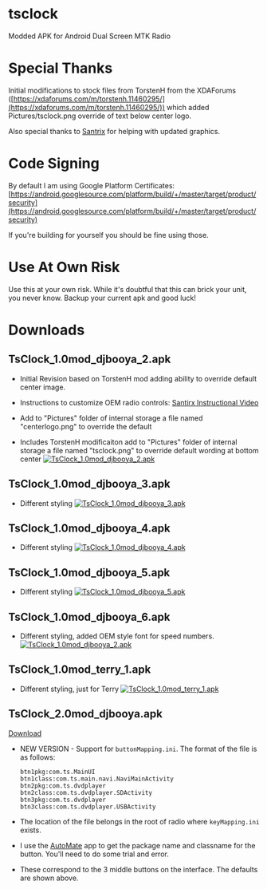 # tsclock

Modded APK for Android Dual Screen MTK Radio

# Special Thanks

Initial modifications to stock files from TorstenH from the XDAForums ([https://xdaforums.com/m/torstenh.11460295/](https://xdaforums.com/m/torstenh.11460295/)) which added Pictures/tsclock.png override of text below center logo.

Also special thanks to [Santrix](https://www.youtube.com/@porscheDIY) for helping with updated graphics.

# Code Signing

By default I am using Google Platform Certificates: [https://android.googlesource.com/platform/build/+/master/target/product/security](https://android.googlesource.com/platform/build/+/master/target/product/security)

If you're building for yourself you should be fine using those.

# Use At Own Risk

Use this at your own risk. While it's doubtful that this can brick your unit, you never know. Backup your current apk and good luck!

# Downloads

## TsClock\_1.0mod\_djbooya\_2.apk

*   Initial Revision based on TorstenH mod adding ability to override default center image.

*   Instructions to customize OEM radio controls: [Santirx Instructional Video](https://www.youtube.com/watch?v=6IumZV3e1j0)
    
*   Add to "Pictures" folder of internal storage a file named "centerlogo.png" to override the default
    
*   Includes TorstenH modificaiton add to "Pictures" folder of internal storage a file named "tsclock.png" to override default wording at bottom center [![TsClock_1.0mod_djbooya_2.apk](dist/TsClock_1.0mod_djbooya_2.jpg)](dist/TsClock_1.0mod_djbooya_2.apk)
    

## TsClock\_1.0mod\_djbooya\_3.apk

*   Different styling [![TsClock_1.0mod_djbooya_3.apk](dist/TsClock_1.0mod_djbooya_3.jpg)](dist/TsClock_1.0mod_djbooya_3.apk)
    

## TsClock\_1.0mod\_djbooya\_4.apk

*   Different styling [![TsClock_1.0mod_djbooya_4.apk](dist/TsClock_1.0mod_djbooya_4.jpg)](dist/TsClock_1.0mod_djbooya_4.apk)
    

## TsClock\_1.0mod\_djbooya\_5.apk

*   Different styling [![TsClock_1.0mod_djbooya_5.apk](dist/TsClock_1.0mod_djbooya_5.jpg)](dist/TsClock_1.0mod_djbooya_5.apk)
    

## TsClock\_1.0mod\_djbooya\_6.apk

*   Different styling, added OEM style font for speed numbers. [![TsClock_1.0mod_djbooya_2.apk](dist/TsClock_1.0mod_djbooya_6.jpg)](dist/TsClock_1.0mod_djbooya_6.apk)
    

## TsClock\_1.0mod\_terry\_1.apk

*   Different styling, just for Terry [![TsClock_1.0mod_terry_1.apk](dist/TsClock_1.0mod_terry_1.jpg)](dist/TsClock_1.0mod_terry_1.apk)
    

## TsClock\_2.0mod\_djbooya.apk

[Download](dist/TsClock_2.0mod_djbooya.apk)

*   NEW VERSION - Support for `buttonMapping.ini`. The format of the file is as follows:  

		btn1pkg:com.ts.MainUI  
		btn1class:com.ts.main.navi.NaviMainActivity  
		btn2pkg:com.ts.dvdplayer  
		btn2class:com.ts.dvdplayer.SDActivity  
		btn3pkg:com.ts.dvdplayer  
		btn3class:com.ts.dvdplayer.USBActivity  
    
* The location of the file belongs in the root of radio where `keyMapping.ini` exists.   
* I use the [AutoMate](https://llamalab.com/automate/) app to get the package name and classname for the button. You'll need to do some trial and error.
    
*   These correspond to the 3 middle buttons on the interface. The defaults are shown above.
